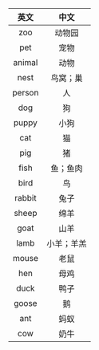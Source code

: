|英文|中文|
|:---:|:---:|
| zoo | 动物园 |
| pet | 宠物 |
| animal | 动物 |
| nest | 鸟窝；巢 |
| person | 人 |
| dog | 狗 |
| puppy | 小狗 |
| cat | 猫 |
| pig | 猪 |
| fish | 鱼；鱼肉 |
| bird | 鸟 |
| rabbit | 兔子 |
| sheep | 绵羊 |
| goat | 山羊 |
| lamb | 小羊；羊羔 |
| mouse | 老鼠 |
| hen | 母鸡 |
| duck | 鸭子 |
| goose | 鹅 |
| ant | 蚂蚁 |
| cow | 奶牛 |

